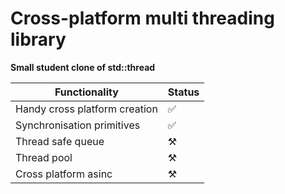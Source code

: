 # Cross-platform multi threading library
<b>Small student clone of std::thread</b>

| Functionality                 | Status |
|-------------------------------|--------|
| Handy cross platform creation | ✅      |
| Synchronisation primitives    | ✅      |
| Thread safe queue             | ⚒️     |
| Thread pool                   | ⚒️     |
| Cross platform asinc          | ⚒️      |
